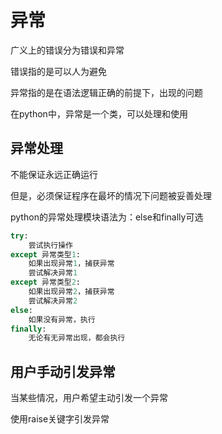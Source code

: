 # 异常

广义上的错误分为错误和异常

错误指的是可以人为避免

异常指的是在语法逻辑正确的前提下，出现的问题

在python中，异常是一个类，可以处理和使用

## 异常处理

不能保证永远正确运行

但是，必须保证程序在最坏的情况下问题被妥善处理

python的异常处理模块语法为：else和finally可选

```python
try:
    尝试执行操作
except 异常类型1:
    如果出现异常1，捕获异常
    尝试解决异常1
except 异常类型2:
    如果出现异常2，捕获异常
    尝试解决异常2
else:
    如果没有异常，执行
finally:
    无论有无异常出现，都会执行
```

## 用户手动引发异常

当某些情况，用户希望主动引发一个异常

使用raise关键字引发异常
